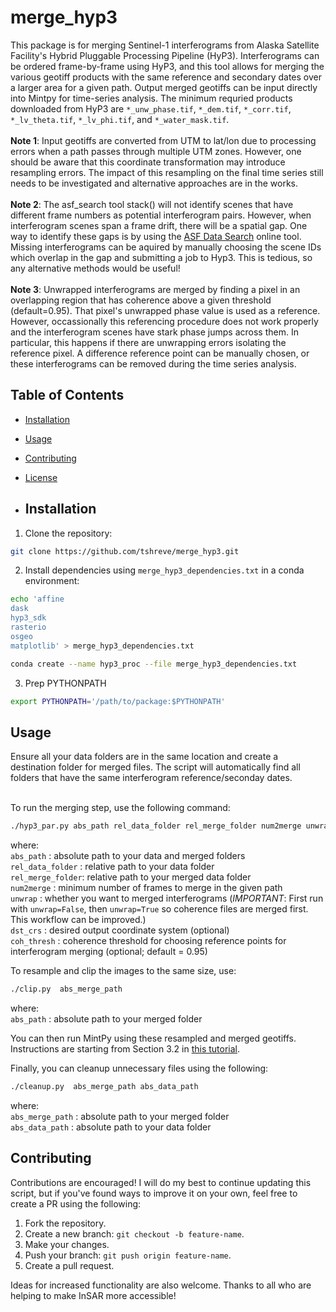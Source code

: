 # merge_hyp3
This package is for merging Sentinel-1 interferograms from Alaska Satellite Facility's Hybrid Pluggable Processing Pipeline (HyP3). Interferograms can be ordered frame-by-frame using HyP3, and this tool allows for merging the various geotiff products with the same reference and secondary dates over a larger area for a given path. Output merged geotiffs can be input directly into Mintpy for time-series analysis. The minimum requried products downloaded from HyP3 are ```*_unw_phase.tif```, ```*_dem.tif```,  ```*_corr.tif```, ```*_lv_theta.tif```, ```*_lv_phi.tif```, and ```*_water_mask.tif```. <br>
<br>
**Note 1**: Input geotiffs are converted from UTM to lat/lon due to processing errors when a path passes through multiple UTM zones. However, one should be aware that this coordinate transformation may introduce resampling errors. The impact of this resampling on the final time series still needs to be investigated and alternative approaches are in the works.
<br>
<br>
**Note 2**: The asf_search tool stack() will not identify scenes that have different frame numbers as potential interferogram pairs. However, when interferogram scenes span a frame drift, there will be a spatial gap. One way to identify these gaps is by using the [ASF Data Search](https://search.asf.alaska.edu/) online tool. Missing interferograms can be aquired by manually choosing the scene IDs which overlap in the gap and submitting a job to Hyp3. This is tedious, so any alternative methods would be useful!
<br>
<br>
**Note 3**: Unwrapped interferograms are merged by finding a pixel in an overlapping region that has coherence above a given threshold (default=0.95). That pixel's unwrapped phase value is used as a reference. However, occassionally this referencing procedure does not work properly and the interferogram scenes have stark phase jumps across them. In particular, this happens if there are unwrapping errors isolating the reference pixel. A difference reference point can be manually chosen, or these interferograms can be removed during the time series analysis.  

## Table of Contents
- [Installation](#installation)
- [Usage](#usage)
- [Contributing](#contributing)
- [License](#license)

- ## Installation
1. Clone the repository:
```bash
git clone https://github.com/tshreve/merge_hyp3.git
```

2. Install dependencies using ```merge_hyp3_dependencies.txt``` in a conda environment:
```bash
echo 'affine
dask
hyp3_sdk
rasterio
osgeo
matplotlib' > merge_hyp3_dependencies.txt
 ```

```bash
conda create --name hyp3_proc --file merge_hyp3_dependencies.txt
 ```
3. Prep PYTHONPATH

```bash
export PYTHONPATH='/path/to/package:$PYTHONPATH'
 ```

## Usage
Ensure all your data folders are in the same location and create a destination folder for merged files. The script will automatically find all folders that have the same interferogram reference/seconday dates. 

<br>
To run the merging step, use the following command:

```bash
./hyp3_par.py abs_path rel_data_folder rel_merge_folder num2merge unwrap [dst_crs] [coh_thresh]
```

where: <br>
```abs_path``` : absolute path to your data and merged folders <br>
```rel_data_folder``` : relative path to your data folder  <br>
```rel_merge_folder```: relative path to your merged data folder  <br>
```num2merge``` : minimum number of frames to merge in the given path  <br>
```unwrap``` : whether you want to merged interferograms (*IMPORTANT*: First run with ```unwrap=False```, then ```unwrap=True``` so coherence files are merged first. This workflow can be improved.) <br>
```dst_crs``` : desired output coordinate system (optional)  <br>
```coh_thresh``` : coherence threshold for choosing reference points for interferogram merging (optional; default = 0.95) <br>

To resample and clip the images to the same size, use:

```bash
./clip.py  abs_merge_path
```

where: <br>
```abs_path``` : absolute path to your merged folder <br>

You can then run MintPy using these resampled and merged geotiffs. Instructions are starting from Section 3.2 in [this tutorial](https://nbviewer.org/github/ASFHyP3/hyp3-docs/blob/main/docs/tutorials/hyp3_insar_stack_for_ts_analysis.ipynb).

Finally, you can cleanup unnecessary files using the following:

```bash
./cleanup.py  abs_merge_path abs_data_path
```

where: <br>
```abs_merge_path``` : absolute path to your merged folder <br>
```abs_data_path``` : absolute path to your data folder <br>



## Contributing
Contributions are encouraged! I will do my best to continue updating this script, but if you've found ways to improve it on your own, feel free to create a PR using the following:

1. Fork the repository.
2. Create a new branch: `git checkout -b feature-name`.
3. Make your changes.
4. Push your branch: `git push origin feature-name`.
5. Create a pull request.

Ideas for increased functionality are also welcome. Thanks to all who are helping to make InSAR more accessible!

